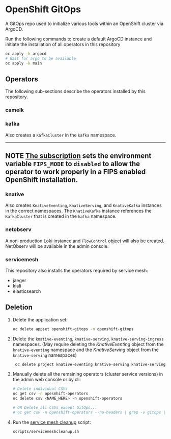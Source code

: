 # OpenShift GitOps

A GitOps repo used to initialize various tools within an OpenShift cluster via ArgoCD.

Run the following commands to create a default ArgoCD instance and initiate the installation of all operators in this repository

```bash
oc apply -k argocd
# Wait for argo to be available
oc apply -k main
```

## Operators

The following sub-sections describe the operators installed by this repository.

### camelk

### kafka

Also creates a `KafkaCluster` in the `kafka` namespace.

---
**NOTE**
[The subscription](operators/kafka/kafka-subscription.yaml) sets the environment variable `FIPS_MODE` to `disabled` to allow the operator to work properly in a FIPS enabled OpenShift installation.
---

### knative

Also creates `KnativeEventing`, `KnativeServing`, and `KnativeKafka` instances in the correct namespaces. The `KnativeKafka` instance references the `KafkaCluster` that is created in the `kafka` namespace.

### netobserv

A non-production Loki instance and `FlowControl` object will also be created. NetObserv will be available in the admin console.

### servicemesh

This repository also installs the operators required by service mesh:

* jaeger
* kiali
* elasticsearch

## Deletion

1. Delete the application set:
    ```bash
    oc delete appset openshift-gitops -n openshift-gitops
    ```
2. Delete the `knative-eventing`, `knative-serving`, `knative-serving-ingress` namespaces. (May require deleting the *KnativeEventing* object from the `knative-eventing` namespace and the *KnativeServing* object from the `knative-serving` namespaces)
   ```bash
    oc delete project knative-eventing knative-serving knative-serving-ingress
   ```
3. Manually delete all the remaining operators (cluster service versions) in the admin web console or by cli:
   ```bash
   # Delete individual CSVs
   oc get csv -n opesnhift-operators
   oc delete csv <NAME_HERE> -n openshift-operators

   # OR Delete all CSVs except GitOps...
   # oc get csv -n openshift-operators --no-headers | grep -v gitops | awk '{print $1}' | xargs oc delete csv -n openshift-operators

   ```
4. Run the [service mesh cleanup](https://docs.openshift.com/container-platform/latest/service_mesh/v2x/removing-ossm.html#ossm-remove-cleanup_removing-ossm) script:
    ```bash
    scripts/servicemeshcleanup.sh
    ```
